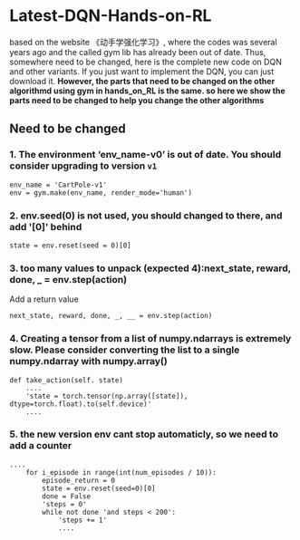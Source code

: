 # Latest-DQN-Hands-on-RL
based on the website 《动手学强化学习》, where the codes was several years ago and the called gym lib has already been out of date. Thus, somewhere need to be changed, here is the complete new code on DQN and other variants.
If you just want to implement the DQN, you can just download it. 
**However, the parts that need to be changed on the other algorithmd  using gym in hands_on_RL is the same.  so here we show the parts need to be changed to help you change the other algorithms**
## Need to be changed
### 1. The environment ‘env_name-v0’ is out of date. You should consider upgrading to version `v1`
```
env_name = 'CartPole-v1'
env = gym.make(env_name, render_mode='human')
```

### 2. env.seed(0) is not used, you should changed to there, and add '[0]' behind
```
state = env.reset(seed = 0)[0]
```

### 3. too many values to unpack (expected 4):next_state, reward, done, _ = env.step(action)
Add a return value
```
next_state, reward, done, _, __ = env.step(action)
```

### 4. Creating a tensor from a list of numpy.ndarrays is extremely slow. Please consider converting the list to a single numpy.ndarray with numpy.array() 
```
def take_action(self. state)
    ....
    'state = torch.tensor(np.array([state]), dtype=torch.float).to(self.device)'
    ....
```

### 5. the new version env cant stop automaticly, so we need to add a counter
```
....
    for i_episode in range(int(num_episodes / 10)):
        episode_return = 0
        state = env.reset(seed=0)[0]
        done = False
        'steps = 0'
        while not done 'and steps < 200':
            'steps += 1'
            ....
```
